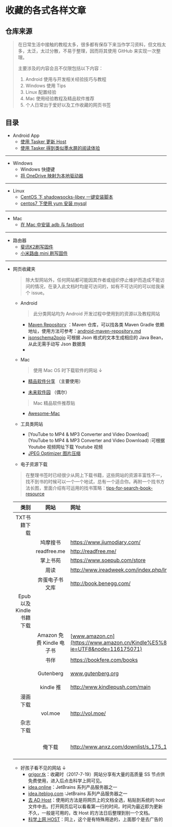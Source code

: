 # 收藏的各式各样文章

## 仓库来源

> 在日常生活中接触的教程太多，很多都有保存下来当作学习资料，但文档太多，太泛，太过分散，不易于整理，因而将其使用 GitHub 来实现一次整理。
>
> 主要涉及的内容会且不仅限包括以下内容：
>
> 1. Android 使用与开发相关经验技巧与教程
> 2. Windows 使用 Tips
> 3. Linux 配置经验
> 4. Mac 使用经验教程及精品软件推荐
> 5. 个人日常出于爱好以及工作收藏的网页书签

## 目录

- Android App
  - [使用 Tasker 更新 Host](https://github.com/oh1h0ney/Git-Book-Library/blob/master/Android/App/tasker-auto-update-host-to-FQ.md)
  - [使用 Tasker 得到类似墨水屏的阅读体验](https://github.com/oh1h0ney/Git-Book-Library/blob/master/Android/App/tasker-set-link-screen-like-kindle-while-reading.md)

---

- Windows
  - Windows 快捷键
  - [将 OneDrive 映射为本地驱动器](https://github.com/oh1h0ney/Git-Book-Library/blob/master/Windows/mapping-onddrive-as-local-disk-at-explorer.md)

---

- Linux
  - [CentOS 下 shadowsocks-libev 一键安装脚本](https://github.com/oh1h0ney/Git-Book-Library/blob/master/Linux/Install-shadowsocks.md)
  - [centos7 下使用 yum 安装 mysql](https://github.com/oh1h0ney/Git-Book-Library/blob/master/Linux/yum-install-mysql.md) 
---
- Mac
  - [在 Mac 中安装 adb 与 fastboot](https://github.com/oh1h0ney/Git-Book-Library/blob/master/Mac/adb-and-fastboot-on-mac.md)
---
  - 路由器
    -  [斐讯K2刷写固件](https://github.com/oh1h0ney/Git-Book-Library/blob/master/Router/flash-img-phicomm-k2.md)
    -  [小米路由 mini 刷写固件](https://github.com/oh1h0ney/Git-Book-Library/blob/master/Router/flash-img-mini-xiaomi.md)
---
- 网页收藏夹
  >除大型网站外，任何网站都可能因其作者或组织停止维护而造成不能访问的情况，在录入此文档时均是可访问的，如有不可访问的可以给我来个 issue。
  - Android

    > 此分类网站均为 Android 开发过程中使用到的资源以及教程网站

    - [Maven Repository](https://mvnrepository.com/) ：Maven 仓库，可以找各类 Maven Gradle 依赖地址，使用方法可参考：[android-maven-repository.md](https://github.com/oh1h0ney/Git-Book-Library/blob/master/WebSite/android-maven-repository.md)
    - [jsonschema2pojo](http://www.jsonschema2pojo.org/) 可根据 Json 格式的文本生成相应的 Java Bean，从此无需手动写 Json 数据类
    - ​

   - Mac

     > 使用 Mac OS 时下载软件的网站 ↓

      - [精品软件分享](http://xclient.info/) （主要使用）

      - [未来软件园](http://www.orsoon.com/Mac/) （偶尔）

      > Mac 精品软件推荐贴

      - [Awesome-Mac](https://github.com/jaywcjlove/awesome-mac)

   - 工具类网站

      - [YouTube to MP4 & MP3 Converter and Video Download](YouTube to MP4 & MP3 Converter and Video Download) :可根据 Youtube 视频网址下载 Youtube 视频
      - [JPEG Optimizer 图片压缩](http://www.jpeg-optimizer.com/)

    - 电子资源下载
    >在整理书签时已经很少从网上下载书籍，这些网站的资源丰富性不一，找不到书的时候可以一个一个地试，总有一个适合你。再附一个找书方法长图，里面介绍有可运用的找书策略：[tips-for-search-book-resource](https://github.com/oh1h0ney/Git-Book-Library/blob/master/WebSite/tips-for-search-book-resource.jpg)

  |                  类别 |          网站          | 网址                                       |           描述（若有）           |
  | ------------------: | :------------------: | :--------------------------------------- | :------------------------: |
  |             TXT书籍下载 |                      |                                          |                            |
  |                     |         鸠摩搜书         | https://www.jiumodiary.com/              |                            |
  |                     |     readfree.me      | http://readfree.me/                      |                            |
  |                     |         掌上书苑         | https://www.soepub.com/store             |                            |
  |                     |          周读          | http://www.ireadweek.com/index.php/Index/index.html |                            |
  |                     |       奔蛋电子书文库        | http://book.benegg.com/                  |                            |
  | Epub 以及 Kindle 书籍下载 |                      |                                          |                            |
  |                     | Amazon 免费 Kindle 电子书 | [www.amazon.cn](https://www.amazon.cn/Kindle%E5%85%8D%E8%B4%B9%E7%94%B5%E5%AD%90%E4%B9%A6/b/ref=sa_menu_kindle_l3_b116175071?ie=UTF8&node=116175071) |     Amazon 官方书城免费书籍分类      |
  |                     |          书伴          | https://bookfere.com/books               |                            |
  |                     |      Gutenberg       | www.gutenberg.org                        |          基本上是英文书籍          |
  |                     |       kindle 推       | http://www.kindlepush.com/main           |                            |
  |                漫画下载 |                      |                                          |                            |
  |                     |       vol.moe        | http://vol.moe/                          |                            |
  |                杂志下载 |                      |                                          |                            |
  |                     |         俺下载          | http://www.anxz.com/downlist/s_175_1.html | 下载下来的文件如需解压密码为www.anxz.com |

    - 好孩子看不见的网站 ↓
      - [grigor.tk](http://grigor.tk/)：收藏时（2017-7-19）网站分享有大量的高质量 SS 节点供免费使用，进入后点击科学上网可见。
      - [idea.online](http://xidea.online/#/)：JetBrains 系列产品服务器之一
      - [idea.iteblog.com](http://idea.iteblog.com/) :JetBrains 系列产品服务器之一
      - [去 AD Host](https://raw.githubusercontent.com/vokins/yhosts/master/hosts)：使用的方法是将网页上的文档全选，粘贴到系统的 host 文件中去。打开网页后可以看看第一行的时间，时间为最近即为更新不久，一般是可用的，改 Host 的方法日后整理到别一个文档。
      - [科学上网 HOST](https://raw.githubusercontent.com/sy618/hosts/master/FQ)：同上，这个是有特殊用途的，上面那个是去广告的

